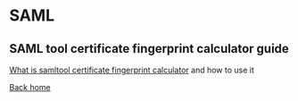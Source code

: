 # SAML

## SAML tool certificate fingerprint calculator guide

[What is samltool certificate fingerprint calculator](http://certificate.fyicenter.com/2253_samltool_Certificate_Fingerprint_Calculator.html) and how to use it

[Back home](./README.md)
